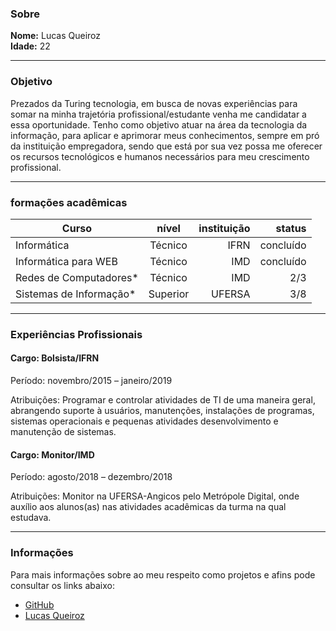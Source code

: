 ### Sobre
**Nome:** Lucas Queiroz  
**Idade:** 22

---
### Objetivo
Prezados da Turing tecnologia, em busca de novas experiências para somar na minha trajetória profissional/estudante venha me candidatar a essa oportunidade. Tenho como objetivo atuar na área da tecnologia da informação, para aplicar e aprimorar meus conhecimentos, sempre em pró da instituição empregadora, sendo que está por sua vez possa me oferecer os recursos tecnológicos e humanos necessários para meu crescimento profissional.

---
### formações acadêmicas
| Curso         | nível         |instituição|status|
| ------------- |:-------------:| -----:    | -----:    |
| Informática | Técnico | IFRN |concluído|
| Informática para WEB| Técnico | IMD |concluído|
| Redes de Computadores*| Técnico | IMD |2/3|
| Sistemas de Informação*| Superior | UFERSA | 3/8|

---
### Experiências Profissionais

#### Cargo: Bolsista/IFRN
Período: novembro/2015 – janeiro/2019

Atribuições: Programar e controlar atividades de TI de uma maneira geral, abrangendo suporte à usuários, manutenções, instalações de programas, sistemas operacionais e pequenas atividades desenvolvimento e manutenção de sistemas.

#### Cargo: Monitor/IMD
Período: agosto/2018 – dezembro/2018

Atribuições: Monitor na UFERSA-Angicos pelo Metrópole Digital, onde auxílio aos alunos(as) nas atividades acadêmicas da turma na qual estudava.  

---
### Informações
Para mais informações sobre ao meu respeito como projetos e afins pode consultar os links abaixo:
- [GitHub](https://github.com/mulucas)
- [Lucas Queiroz](https://mulucas.github.io/)
